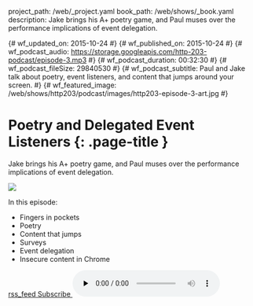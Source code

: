 project_path: /web/_project.yaml
book_path: /web/shows/_book.yaml
description: Jake brings his A+ poetry game, and Paul muses over the performance implications of event delegation.

{# wf_updated_on: 2015-10-24 #}
{# wf_published_on: 2015-10-24 #}
{# wf_podcast_audio: https://storage.googleapis.com/http-203-podcast/episode-3.mp3 #}
{# wf_podcast_duration: 00:32:30 #}
{# wf_podcast_fileSize: 29840530 #}
{# wf_podcast_subtitle: Paul and Jake talk about poetry, event listeners, and content that jumps around your screen. #}
{# wf_featured_image: /web/shows/http203/podcast/images/http203-episode-3-art.jpg #}

# Poetry and Delegated Event Listeners {: .page-title }

Jake brings his A+ poetry game, and Paul muses over the performance implications of event delegation.

<img src="/web/shows/http203/podcast/images/http203-episode-3-art.jpg" class="attempt-right">

In this episode:

 * Fingers in pockets
 * Poetry
 * Content that jumps
 * Surveys
 * Event delegation
 * Insecure content in Chrome

<a href="http://feeds.feedburner.com/Http203Podcast">
  <span class="material-icons">rss_feed</span>
  Subscribe
</a>

<audio src="https://storage.googleapis.com/http-203-podcast/episode-3.mp3" controls preload="none" class="devsite-podcast-audio">

